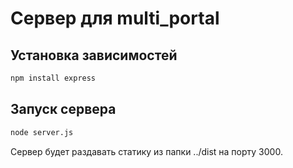 # Сервер для multi_portal

## Установка зависимостей

```bash
npm install express
```

## Запуск сервера

```bash
node server.js
```

Сервер будет раздавать статику из папки ../dist на порту 3000. 